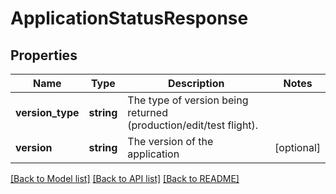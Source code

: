 # ApplicationStatusResponse

## Properties
Name | Type | Description | Notes
------------ | ------------- | ------------- | -------------
**version_type** | **string** | The type of version being returned (production/edit/test flight). | 
**version** | **string** | The version of the application | [optional] 

[[Back to Model list]](../README.md#documentation-for-models) [[Back to API list]](../README.md#documentation-for-api-endpoints) [[Back to README]](../README.md)


